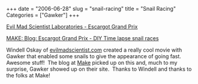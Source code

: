 +++
date = "2006-06-28"
slug = "snail-racing"
title = "Snail Racing"
Categories = ["Gawker"]
+++

[Evil Mad Scientist Laboratories - Escargot Grand Prix](http://www.evilmadscientist.com/article.php/GawkerMovies)  

[MAKE: Blog: Escargot Grand Prix - DIY Time lapse snail races](http://www.makezine.com/blog/archive/2006/06/escargot_grand_prix_diy_time_l.html)  

  



Windell Oskay of [evilmadscientist.com](http://www.evilmadscientist.com) created a really cool movie with Gawker that enabled some snails to give the appearance of going fast.  Awesome stuff!  The blog at [Make](http://www.makezine.com) picked up on this and, much to my surprise, Gawker showed up on their site.  Thanks to Windell and thanks to the folks at Make!  


